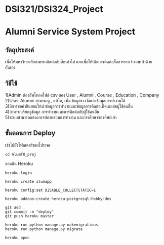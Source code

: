 # DSI321/DSI324_Project
# Alumni Service System Project
## วัตถุประสงค์
  เพื่อให้มหาวิทยาลัยสามารถติดต่อกับศิษเก่าได่ และเพื่อให้เกิดการติดต่อสื่อสารระหว่างศฺษเก่าด้วยกันเอง
## วิธีใช้
  1)Admin ต้องอัพโหลดไฟล์ csv ของ User , Alumni , Course , Education , Company \
  2)User Alumni สามารถดู , แก้ไข, เพิ่ม ข้อมูลรางวัลและข้อมูลการทำงานได้ \
  3)มีการขอคำยินยอมให้นำข้อมูลการทำงานและข้อมูลการติดต่อเปิดเผยต่อผู้ใช้คนอื่น \
  4)สามารถเรียกดูข้อมูล การทำงานและการติดต่อกับผู้ใช้คนอื่น \
  5)ระบบสามารถแสดงกราฟภาพรวมการทำงาน และการศึกษาของศิษย์เก่า
  
## ขั้นตอนการ Deploy
เข้าไปยังโฟลเดอร์ของโปรเจค
```
cd AlumTU_proj
```
ลอคอิน Heroku
```
heroku login
```
```
heroku create alumapp
```

```
heroku config:set DISABLE_COLLECTSTATIC=1
```

```
heroku addons:create heroku-postgresql:hobby-dev
```

```
git add .
git commit -m "deploy"
git push heroku master
```


```
heroku run python manage.py makemigrations
heroku run python manage.py migrate
```

```
heroku open
```






  
  
